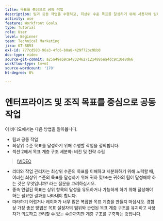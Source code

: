 ```yaml
---
title: 목표를 중심으로 공동 작업
description: 팀과 공동 작업을 수행하고, 최상위 수준 목표를 달성하기 위해 사용자와 팀이 수행해야 하는 작업을 정의하고, 목표 계층 구조를 세분화하는 방법을 알아봅니다.
activity: use
feature: Workfront Goals
type: Tutorial
role: User
level: Beginner
team: Technical Marketing
jira: KT-8893
exl-id: 777cd503-96a3-4fc6-b0a8-429f72bc9bb0
doc-type: video
source-git-commit: a25a49e59ca483246271214886ea4dc9c10e8d66
workflow-type: tm+mt
source-wordcount: '170'
ht-degree: 0%

---
```


# 엔터프라이즈 및 조직 목표를 중심으로 공동 작업

이 비디오에서는 다음 방법을 알아봅니다.

* 팀과 공동 작업
* 최상위 수준 목표를 달성하기 위해 수행할 작업을 정의합니다.
* 섹션 2에서 목표 계층 구조 세분화: 비전 및 전략 수립

>[!VIDEO](https://video.tv.adobe.com/v/335187/?quality=12&learn=on)

<!--
Pro-tips graphic
-->

* 리더와 작업 관리자는 최상위 수준의 목표를 이해하고 세분화하기 위해 노력할 때, 이러한 최상위 수준의 목표를 달성하기 위해 귀하 및/또는 귀하의 팀이 달성해야 하는 것은 무엇입니까? 라는 질문을 고려하십시오.
* 종속 연결된 목표는 상위 항목의 달성을 유도하거나 가능하게 하기 위해 달성해야 하는 필요한 결과를 나타내야 합니다.
* 따라하기 어렵거나 레이어가 너무 많은 복잡한 목표 계층을 만들지 마십시오. 경험상 가장 좋은 방법은 목표 설정자의 범위와 관련된 목표 계층 구조를 유지하고 사용자가 의도하고 관리할 수 있는 수준까지만 계층 구조를 구축하는 것입니다.
